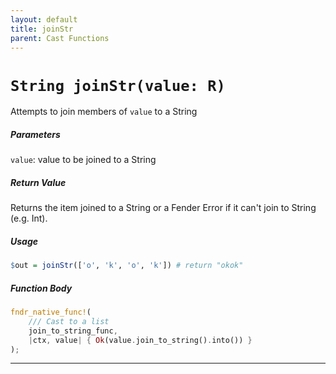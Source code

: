 ```yaml
---
layout: default
title: joinStr
parent: Cast Functions
---
```


# `String joinStr(value: R)`
Attempts to join members of `value` to a String

##### Parameters
`value`: value to be joined to a String

##### Return Value
Returns the item joined to a String or a Fender Error if it can't join to String (e.g. Int).

##### Usage
```r
$out = joinStr(['o', 'k', 'o', 'k']) # return "okok"
```

##### Function Body
```rust
fndr_native_func!(
    /// Cast to a list
    join_to_string_func,
    |ctx, value| { Ok(value.join_to_string().into()) }
);
```




------